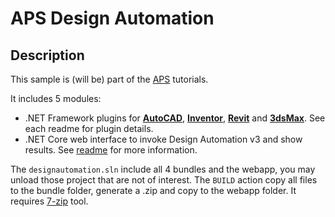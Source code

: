 # APS Design Automation

## Description

This sample is (will be) part of the [APS](https://tutorials.autodesk.io/design-automation/) tutorials.

It includes 5 modules:

- .NET Framework plugins for **[AutoCAD](UpdateDWGParam/)**, **[Inventor](UpdateIPTParam/)**, **[Revit](UpdateRVTParam/)** and **[3dsMax](UpdateMAXParam/)**. See each readme for plugin details.
- .NET Core web interface to invoke Design Automation v3 and show results. See [readme](https://github.com/autodesk-platform-services/aps-design-automation-dotnet/tree/master/designAutomationSample) for more information.

The `designautomation.sln` include all 4 bundles and the webapp, you may unload those project that are not of interest. The `BUILD` action copy all files to the bundle folder, generate a .zip and copy to the webapp folder. It requires [7-zip](https://www.7-zip.org/) tool.
